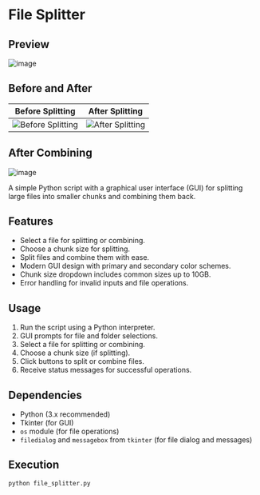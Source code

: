 # File Splitter

## Preview

![image](https://github.com/civarry/file_splitter/assets/108951259/9a3e8531-bd7a-4497-894b-ee1301aeb301)

## Before and After

| Before Splitting | After Splitting |
| :---------------: | :--------------: |
| ![Before Splitting](https://github.com/civarry/file_splitter/assets/108951259/38a90a6b-cbd4-47ae-8a26-3735fcd25dbd) | ![After Splitting](https://github.com/civarry/file_splitter/assets/108951259/8b449256-3f0e-45aa-ad02-13ee48aec379) |

## After Combining

![image](https://github.com/civarry/file_splitter/assets/108951259/1f71cf1e-d3ac-4675-a17e-ac7fe6e18d73)

A simple Python script with a graphical user interface (GUI) for splitting large files into smaller chunks and combining them back.

## Features

- Select a file for splitting or combining.
- Choose a chunk size for splitting.
- Split files and combine them with ease.
- Modern GUI design with primary and secondary color schemes.
- Chunk size dropdown includes common sizes up to 10GB.
- Error handling for invalid inputs and file operations.

## Usage

1. Run the script using a Python interpreter.
2. GUI prompts for file and folder selections.
3. Select a file for splitting or combining.
4. Choose a chunk size (if splitting).
5. Click buttons to split or combine files.
6. Receive status messages for successful operations.

## Dependencies

- Python (3.x recommended)
- Tkinter (for GUI)
- `os` module (for file operations)
- `filedialog` and `messagebox` from `tkinter` (for file dialog and messages)

## Execution

```bash
python file_splitter.py
```
